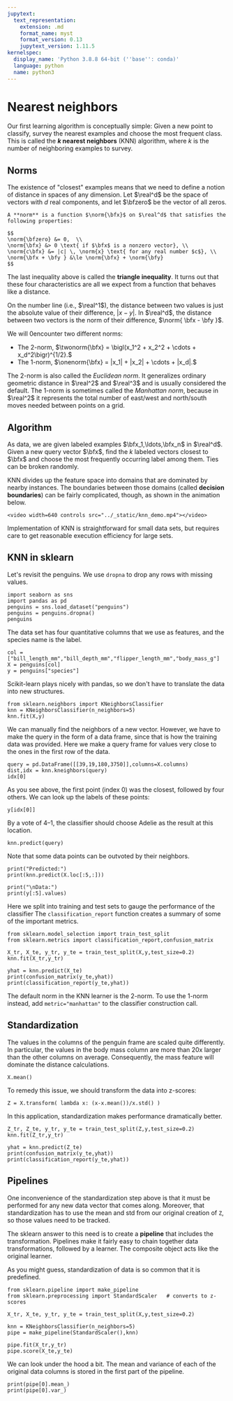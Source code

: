 ```yaml
---
jupytext:
  text_representation:
    extension: .md
    format_name: myst
    format_version: 0.13
    jupytext_version: 1.11.5
kernelspec:
  display_name: 'Python 3.8.8 64-bit (''base'': conda)'
  language: python
  name: python3
---
```

# Nearest neighbors

Our first learning algorithm is conceptually simple: Given a new point to classify, survey the nearest examples and choose the most frequent class. This is called the **$k$ nearest neighbors** (KNN) algorithm, where $k$ is the number of neighboring examples to survey.

## Norms

The existence of "closest" examples means that we need to define a notion of distance in spaces of any dimension. Let $\real^d$ be the space of vectors with $d$ real components, and let $\bfzero$ be the vector of all zeros.

```{prf:definition}
A **norm** is a function $\norm{\bfx}$ on $\real^d$ that satisfies the following properties:

$$
\norm{\bfzero} &= 0,  \\ 
\norm{\bfx} &> 0 \text{ if $\bfx$ is a nonzero vector}, \\ 
\norm{c\bfx} &= |c| \, \norm{x} \text{ for any real number $c$}, \\ 
\norm{\bfx + \bfy } &\le \norm{\bfx} + \norm{\bfy} 
$$
```

The last inequality above is called the **triangle inequality**. It turns out that these four characteristics are all we expect from a function that behaves like a distance. 

On the number line (i.e., $\real^1$), the distance between two values is just the absolute value of their difference, $|x-y|$. In $\real^d$, the distance between two vectors is the norm of their difference, $\norm{ \bfx - \bfy }$. 

We will 0encounter two different norms:

* The 2-norm, $\twonorm{\bfx} = \bigl(x_1^2 + x_2^2 + \cdots + x_d^2\bigr)^{1/2}.$
* The 1-norm, $\onenorm{\bfx} = |x_1| + |x_2| + \cdots + |x_d|.$


The 2-norm is also called the *Euclidean norm*. It generalizes ordinary geometric distance in $\real^2$ and $\real^3$ and is usually considered the default. The 1-norm is sometimes called the *Manhattan norm*, because in $\real^2$ it represents the total number of east/west and north/south moves needed between points on a grid.

## Algorithm

As data, we are given labeled examples $\bfx_1,\ldots,\bfx_n$ in $\real^d$. Given a new query vector $\bfx$, find the $k$ labeled vectors closest to $\bfx$ and choose the most frequently occurring label among them. Ties can be broken randomly.

KNN divides up the feature space into domains that are dominated by nearby instances. The boundaries between those domains (called **decision boundaries**) can be fairly complicated, though, as shown in the animation below. 

```{raw} html
<video width=640 controls src="../_static/knn_demo.mp4"></video>
```

Implementation of KNN is straightforward for small data sets, but requires care to get reasonable execution efficiency for large sets.

## KNN in sklearn

Let's revisit the penguins. We use `dropna` to drop any rows with missing values.
```{code-cell}
import seaborn as sns
import pandas as pd
penguins = sns.load_dataset("penguins")
penguins = penguins.dropna()
penguins
```

The data set has four quantitative columns that we use as features, and the species name is the label. 

```{code-cell}
col = ["bill_length_mm","bill_depth_mm","flipper_length_mm","body_mass_g"]
X = penguins[col]
y = penguins["species"]
```

Scikit-learn plays nicely with pandas, so we don't have to translate the data into new structures. 

```{code-cell}
from sklearn.neighbors import KNeighborsClassifier
knn = KNeighborsClassifier(n_neighbors=5)
knn.fit(X,y)
```

We can manually find the neighbors of a new vector. However, we have to make the query in the form of a data frame, since that is how the training data was provided. Here we make a query frame for values very close to the ones in the first row of the data.

```{code-cell}
query = pd.DataFrame([[39,19,180,3750]],columns=X.columns)
dist,idx = knn.kneighbors(query)
idx[0]
```

As you see above, the first point (index 0) was the closest, followed by four others. We can look up the labels of these points:

```{code-cell}
y[idx[0]]
```

By a vote of 4–1, the classifier should choose Adelie as the result at this location.

```{code-cell}
knn.predict(query)
```

Note that some data points can be outvoted by their neighbors.

```{code-cell}
print("Predicted:")
print(knn.predict(X.loc[:5,:]))

print("\nData:")
print(y[:5].values)
```

Here we split into training and test sets to gauge the performance of the classifier The `classification_report` function creates a summary of some of the important metrics.

```{code-cell}
from sklearn.model_selection import train_test_split
from sklearn.metrics import classification_report,confusion_matrix

X_tr, X_te, y_tr, y_te = train_test_split(X,y,test_size=0.2)
knn.fit(X_tr,y_tr)

yhat = knn.predict(X_te)
print(confusion_matrix(y_te,yhat))
print(classification_report(y_te,yhat))
```

The default norm in the KNN learner is the 2-norm. To use the 1-norm instead, add `metric="manhattan"` to the classifier construction call.

## Standardization

The values in the columns of the penguin frame are scaled quite differently. In particular, the values in the body mass column are more than 20x larger than the other columns on average. Consequently, the mass feature will dominate the distance calculations.

```{code-cell}
X.mean()
```

To remedy this issue, we should transform the data into z-scores:

```{code-cell}
Z = X.transform( lambda x: (x-x.mean())/x.std() )
```

In this application, standardization makes performance dramatically better.

```{code-cell}
Z_tr, Z_te, y_tr, y_te = train_test_split(Z,y,test_size=0.2)
knn.fit(Z_tr,y_tr)

yhat = knn.predict(Z_te)
print(confusion_matrix(y_te,yhat))
print(classification_report(y_te,yhat))
```

## Pipelines

One inconvenience of the standardization step above is that it must be performed for any new data vector that comes along. Moreover, that standardization has to use the mean and std from our original creation of `Z`, so those values need to be tracked. 

The sklearn answer to this need is to create a **pipeline** that includes the transformation. Pipelines make it fairly easy to chain together data transformations, followed by a learner. The composite object acts like the original learner.

As you might guess, standardization of data is so common that it is predefined.

```{code-cell}
from sklearn.pipeline import make_pipeline
from sklearn.preprocessing import StandardScaler   # converts to z-scores

X_tr, X_te, y_tr, y_te = train_test_split(X,y,test_size=0.2)

knn = KNeighborsClassifier(n_neighbors=5)
pipe = make_pipeline(StandardScaler(),knn)

pipe.fit(X_tr,y_tr)
pipe.score(X_te,y_te)
```

We can look under the hood a bit. The mean and variance of each of the original data columns is stored in the first part of the pipeline.

```{code-cell}
print(pipe[0].mean_)
print(pipe[0].var_)
```

